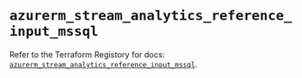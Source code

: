 # `azurerm_stream_analytics_reference_input_mssql`

Refer to the Terraform Registory for docs: [`azurerm_stream_analytics_reference_input_mssql`](https://registry.terraform.io/providers/hashicorp/azurerm/3.57.0/docs/resources/stream_analytics_reference_input_mssql).
